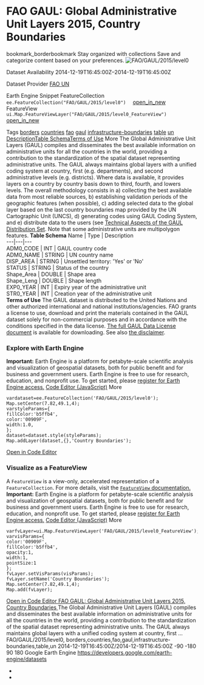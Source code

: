  
#  FAO GAUL: Global Administrative Unit Layers 2015, Country Boundaries 
bookmark_borderbookmark Stay organized with collections  Save and categorize content based on your preferences.
![FAO/GAUL/2015/level0](https://developers.google.com/earth-engine/datasets/images/FAO/FAO_GAUL_2015_level0_sample.png) 

Dataset Availability
    2014-12-19T16:45:00Z–2014-12-19T16:45:00Z 

Dataset Provider
     [ FAO UN ](https://www.fao.org/geonetwork/srv/en/metadata.show?id=12691) 

Earth Engine Snippet
     FeatureCollection `    ee.FeatureCollection("FAO/GAUL/2015/level0")   ` [ open_in_new ](https://code.earthengine.google.com/?scriptPath=Examples:Datasets/FAO/FAO_GAUL_2015_level0)      FeatureView  `    ui.Map.FeatureViewLayer("FAO/GAUL/2015/level0_FeatureView")   ` [ open_in_new ](https://code.earthengine.google.com/?scriptPath=Examples:Datasets/FAO/FAO_GAUL_2015_level0_FeatureView) 

Tags
     [borders](https://developers.google.com/earth-engine/datasets/tags/borders) [countries](https://developers.google.com/earth-engine/datasets/tags/countries) [fao](https://developers.google.com/earth-engine/datasets/tags/fao) [gaul](https://developers.google.com/earth-engine/datasets/tags/gaul) [infrastructure-boundaries](https://developers.google.com/earth-engine/datasets/tags/infrastructure-boundaries) [table](https://developers.google.com/earth-engine/datasets/tags/table) [un](https://developers.google.com/earth-engine/datasets/tags/un)
[Description](https://developers.google.com/earth-engine/datasets/catalog/FAO_GAUL_2015_level0#description)[Table Schema](https://developers.google.com/earth-engine/datasets/catalog/FAO_GAUL_2015_level0#table-schema)[Terms of Use](https://developers.google.com/earth-engine/datasets/catalog/FAO_GAUL_2015_level0#terms-of-use) More
The Global Administrative Unit Layers (GAUL) compiles and disseminates the best available information on administrative units for all the countries in the world, providing a contribution to the standardization of the spatial dataset representing administrative units. The GAUL always maintains global layers with a unified coding system at country, first (e.g. departments), and second administrative levels (e.g. districts). Where data is available, it provides layers on a country by country basis down to third, fourth, and lowers levels. The overall methodology consists in a) collecting the best available data from most reliable sources, b) establishing validation periods of the geographic features (when possible), c) adding selected data to the global layer based on the last country boundaries map provided by the UN Cartographic Unit (UNCS), d) generating codes using GAUL Coding System, and e) distribute data to the users (see [Technical Aspects of the GAUL Distribution Set](https://data.apps.fao.org:/map/catalog/srv/api/records/9c35ba10-5649-41c8-bdfc-eb78e9e65654/attachments/GAUL2015_Documentation.zip). Note that some administrative units are multipolygon features.
**Table Schema**
Name | Type | Description  
---|---|---  
ADM0_CODE | INT | GAUL country code  
ADM0_NAME | STRING | UN country name  
DISP_AREA | STRING | Unsettled territory: 'Yes' or 'No'  
STATUS | STRING | Status of the country  
Shape_Area | DOUBLE | Shape area  
Shape_Leng | DOUBLE | Shape length  
EXP0_YEAR | INT | Expiry year of the administrative unit  
STR0_YEAR | INT | Creation year of the administrative unit  
**Terms of Use**
The GAUL dataset is distributed to the United Nations and other authorized international and national institutions/agencies. FAO grants a license to use, download and print the materials contained in the GAUL dataset solely for non-commercial purposes and in accordance with the conditions specified in the data license. [The full GAUL Data License document](https://developers.google.com/earth-engine/datasets/catalog/DataLicenseGAUL2015.pdf) is available for downloading. See also [the disclaimer](https://developers.google.com/earth-engine/datasets/catalog/DisclaimerGAUL2015.pdf).
### Explore with Earth Engine
**Important:** Earth Engine is a platform for petabyte-scale scientific analysis and visualization of geospatial datasets, both for public benefit and for business and government users. Earth Engine is free to use for research, education, and nonprofit use. To get started, please [register for Earth Engine access.](https://console.cloud.google.com/earth-engine)
[Code Editor (JavaScript)](https://developers.google.com/earth-engine/datasets/catalog/FAO_GAUL_2015_level0#code-editor-javascript-sample) More
```
vardataset=ee.FeatureCollection('FAO/GAUL/2015/level0');
Map.setCenter(7.82,49.1,4);
varstyleParams={
fillColor:'b5ffb4',
color:'00909F',
width:1.0,
};
dataset=dataset.style(styleParams);
Map.addLayer(dataset,{},'Country Boundaries');
```
[ Open in Code Editor ](https://code.earthengine.google.com/?scriptPath=Examples:Datasets/FAO/FAO_GAUL_2015_level0)
### Visualize as a FeatureView
A `FeatureView` is a view-only, accelerated representation of a `FeatureCollection`. For more details, visit the [ `FeatureView` documentation. ](https://developers.google.com/earth-engine/guides/featureview_overview)
**Important:** Earth Engine is a platform for petabyte-scale scientific analysis and visualization of geospatial datasets, both for public benefit and for business and government users. Earth Engine is free to use for research, education, and nonprofit use. To get started, please [register for Earth Engine access.](https://console.cloud.google.com/earth-engine)
[Code Editor (JavaScript)](https://developers.google.com/earth-engine/datasets/catalog/FAO_GAUL_2015_level0#code-editor-javascript-sample) More
```
varfvLayer=ui.Map.FeatureViewLayer('FAO/GAUL/2015/level0_FeatureView');
varvisParams={
color:'00909F',
fillColor:'b5ffb4',
opacity:1,
width:1,
pointSize:1
};
fvLayer.setVisParams(visParams);
fvLayer.setName('Country Boundaries');
Map.setCenter(7.82,49.1,4);
Map.add(fvLayer);
```
[ Open in Code Editor ](https://code.earthengine.google.com/?scriptPath=Examples:Datasets/FAO/FAO_GAUL_2015_level0_FeatureView)
[ FAO GAUL: Global Administrative Unit Layers 2015, Country Boundaries ](https://developers.google.com/earth-engine/datasets/catalog/FAO_GAUL_2015_level0)
The Global Administrative Unit Layers (GAUL) compiles and disseminates the best available information on administrative units for all the countries in the world, providing a contribution to the standardization of the spatial dataset representing administrative units. The GAUL always maintains global layers with a unified coding system at country, first …
FAO/GAUL/2015/level0, borders,countries,fao,gaul,infrastructure-boundaries,table,un 
2014-12-19T16:45:00Z/2014-12-19T16:45:00Z
-90 -180 90 180 
Google Earth Engine
https://developers.google.com/earth-engine/datasets
  * [ ](https://doi.org/https://www.fao.org/geonetwork/srv/en/metadata.show?id=12691)
  * [ ](https://doi.org/https://developers.google.com/earth-engine/datasets/catalog/FAO_GAUL_2015_level0)


